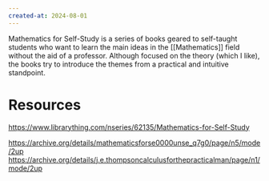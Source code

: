 ```yaml
---
created-at: 2024-08-01
---
```


Mathematics for Self-Study is a series of books geared to self-taught students who want to learn the main ideas in the [[Mathematics]] field without the aid of a professor. Although focused on the theory (which I like), the books try to introduce the themes from a practical and intuitive standpoint. 

# Resources

https://www.librarything.com/nseries/62135/Mathematics-for-Self-Study

https://archive.org/details/mathematicsforse0000unse_q7g0/page/n5/mode/2up
https://archive.org/details/j.e.thompsoncalculusforthepracticalman/page/n1/mode/2up
